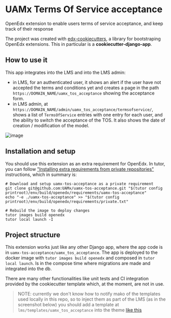 # UAMx Terms Of Service acceptance
OpenEdx extension to enable users terms of service acceptance, and keep track of their response

The project was created with [edx-cookiecutters](https://github.com/openedx/edx-cookiecutters/tree/master), a library for bootstraping OpenEdx extensions. This in particular is a **cookiecutter-django-app**.

## How to use it

This app integrates into the LMS and into the LMS admin: 
- in LMS, for an authenticated user, it shows an alert if the user have not accepted the terms and conditions yet and creates a page in the path `https://DOMAIN_NAME/uamx_tos_acceptance` showing the acceptance form.
- in LMS admin, at `https://DOMAIN_NAME/admin/uamx_tos_acceptance/termsofservice/`, shows a list of `TermsOfService` entries with one entry for each user, and the ability to switch the acceptance of the TOS. It also shows the date of creation / modification of the model.

![image](https://github.com/UAMx/uamx-tos-acceptance/assets/56433614/6ffc9e54-e70d-47a8-b9c1-5ab9ac767302)


## Installation and setup

You should use this extension as an extra requirement for OpenEdx. In tutor, you can follow ["Installing extra requirements from private repositories"](https://docs.tutor.overhang.io/configuration.html#installing-extra-requirements-from-private-repositories) instructions, which in summary is: 

```
# Download and setup uamx-tos-acceptance as a private requirement
git clone git@github.com:UAMx/uamx-tos-acceptance.git "$(tutor config printroot)/env/build/openedx/requirements/uamx-tos-acceptance"
echo "-e ./uamx-tos-acceptance" >> "$(tutor config printroot)/env/build/openedx/requirements/private.txt"

# Rebuild the image to deploy changes
tutor images build openedx
tutor local launch -I
```

## Project structure

This extension works just like any other Django app, where the app code is in `uamx-tos-acceptance/uamx_tos_acceptance`. The app is deployed to the docker image with `tutor images build openedx` and composed in `tutor local launch`. Is in the compose time where migrations are made and integrated into the db.

There are many other functionalities like unit tests and CI integration provided by the cookiecutter template which, at the moment, are not in use. 

> NOTE: currently we don't know how to notify mako of the templates used locally in this repo, so to inject them as part of the LMS (as in the screenshot below) you should add a template at `lms/templates/uamx_tos_acceptance` into the theme [like this](https://github.com/UAMx/uamx-theme/tree/main/lms/templates/uamx_tos_acceptance)
